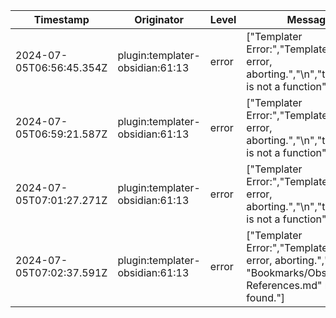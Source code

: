 | Timestamp | Originator | Level | Message |
| --------- | ---------- | ----- | ------- |
| 2024-07-05T06:56:45.354Z | plugin:templater-obsidian:61:13 | error | \["Templater Error:","Template parsing error, aborting.","\n","tp.file.read is not a function"] |
| 2024-07-05T06:59:21.587Z | plugin:templater-obsidian:61:13 | error | \["Templater Error:","Template parsing error, aborting.","\n","tp.file.read is not a function"] |
| 2024-07-05T07:01:27.271Z | plugin:templater-obsidian:61:13 | error | \["Templater Error:","Template parsing error, aborting.","\n","tp.file.read is not a function"] |
| 2024-07-05T07:02:37.591Z | plugin:templater-obsidian:61:13 | error | \["Templater Error:","Template parsing error, aborting.","\n","File \"Bookmarks/Obsidian References.md\" not found."] |
